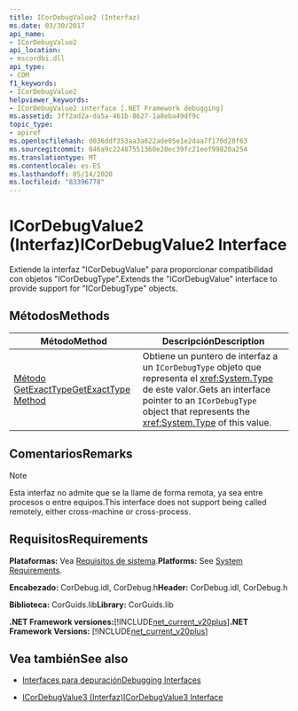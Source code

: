 ```yaml
---
title: ICorDebugValue2 (Interfaz)
ms.date: 03/30/2017
api_name:
- ICorDebugValue2
api_location:
- mscordbi.dll
api_type:
- COM
f1_keywords:
- ICorDebugValue2
helpviewer_keywords:
- ICorDebugValue2 interface [.NET Framework debugging]
ms.assetid: 3ff2ad2a-da5a-461b-8627-1a8eba49df9c
topic_type:
- apiref
ms.openlocfilehash: d036ddf353aa3a622ade05e1e2daa7f170d28f63
ms.sourcegitcommit: 046a9c22487551360e20ec39fc21eef99820a254
ms.translationtype: MT
ms.contentlocale: es-ES
ms.lasthandoff: 05/14/2020
ms.locfileid: "83396778"
---
```

# <a name="icordebugvalue2-interface"></a><span data-ttu-id="1abdf-102">ICorDebugValue2 (Interfaz)</span><span class="sxs-lookup"><span data-stu-id="1abdf-102">ICorDebugValue2 Interface</span></span>
<span data-ttu-id="1abdf-103">Extiende la interfaz "ICorDebugValue" para proporcionar compatibilidad con objetos "ICorDebugType".</span><span class="sxs-lookup"><span data-stu-id="1abdf-103">Extends the "ICorDebugValue" interface to provide support for "ICorDebugType" objects.</span></span>  
  
## <a name="methods"></a><span data-ttu-id="1abdf-104">Métodos</span><span class="sxs-lookup"><span data-stu-id="1abdf-104">Methods</span></span>  
  
|<span data-ttu-id="1abdf-105">Método</span><span class="sxs-lookup"><span data-stu-id="1abdf-105">Method</span></span>|<span data-ttu-id="1abdf-106">Descripción</span><span class="sxs-lookup"><span data-stu-id="1abdf-106">Description</span></span>|  
|------------|-----------------|  
|[<span data-ttu-id="1abdf-107">Método GetExactType</span><span class="sxs-lookup"><span data-stu-id="1abdf-107">GetExactType Method</span></span>](icordebugvalue2-getexacttype-method.md)|<span data-ttu-id="1abdf-108">Obtiene un puntero de interfaz a un `ICorDebugType` objeto que representa el <xref:System.Type> de este valor.</span><span class="sxs-lookup"><span data-stu-id="1abdf-108">Gets an interface pointer to an `ICorDebugType` object that represents the <xref:System.Type> of this value.</span></span>|  
  
## <a name="remarks"></a><span data-ttu-id="1abdf-109">Comentarios</span><span class="sxs-lookup"><span data-stu-id="1abdf-109">Remarks</span></span>  
  
> [!NOTE]
> <span data-ttu-id="1abdf-110">Esta interfaz no admite que se la llame de forma remota, ya sea entre procesos o entre equipos.</span><span class="sxs-lookup"><span data-stu-id="1abdf-110">This interface does not support being called remotely, either cross-machine or cross-process.</span></span>  
  
## <a name="requirements"></a><span data-ttu-id="1abdf-111">Requisitos</span><span class="sxs-lookup"><span data-stu-id="1abdf-111">Requirements</span></span>  
 <span data-ttu-id="1abdf-112">**Plataformas:** Vea [Requisitos de sistema](../../get-started/system-requirements.md).</span><span class="sxs-lookup"><span data-stu-id="1abdf-112">**Platforms:** See [System Requirements](../../get-started/system-requirements.md).</span></span>  
  
 <span data-ttu-id="1abdf-113">**Encabezado:** CorDebug.idl, CorDebug.h</span><span class="sxs-lookup"><span data-stu-id="1abdf-113">**Header:** CorDebug.idl, CorDebug.h</span></span>  
  
 <span data-ttu-id="1abdf-114">**Biblioteca:** CorGuids.lib</span><span class="sxs-lookup"><span data-stu-id="1abdf-114">**Library:** CorGuids.lib</span></span>  
  
 <span data-ttu-id="1abdf-115">**.NET Framework versiones:**[!INCLUDE[net_current_v20plus](../../../../includes/net-current-v20plus-md.md)]</span><span class="sxs-lookup"><span data-stu-id="1abdf-115">**.NET Framework Versions:** [!INCLUDE[net_current_v20plus](../../../../includes/net-current-v20plus-md.md)]</span></span>  
  
## <a name="see-also"></a><span data-ttu-id="1abdf-116">Vea también</span><span class="sxs-lookup"><span data-stu-id="1abdf-116">See also</span></span>

- [<span data-ttu-id="1abdf-117">Interfaces para depuración</span><span class="sxs-lookup"><span data-stu-id="1abdf-117">Debugging Interfaces</span></span>](debugging-interfaces.md)

- [<span data-ttu-id="1abdf-118">ICorDebugValue3 (Interfaz)</span><span class="sxs-lookup"><span data-stu-id="1abdf-118">ICorDebugValue3 Interface</span></span>](icordebugvalue3-interface.md)

